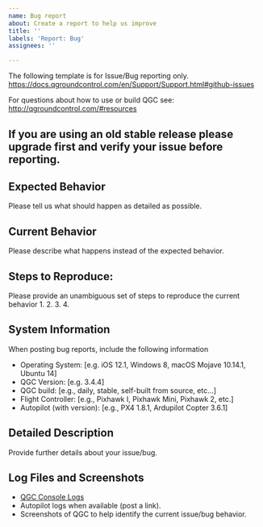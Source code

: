 ```yaml
---
name: Bug report
about: Create a report to help us improve
title: ''
labels: 'Report: Bug'
assignees: ''

---
```


The following template is for Issue/Bug reporting only. https://docs.qgroundcontrol.com/en/Support/Support.html#github-issues

For questions about how to use or build QGC see: http://qgroundcontrol.com/#resources

If you are using an old stable release please upgrade first and verify your issue before reporting.
----

## Expected Behavior
Please tell us what should happen as detailed as possible.

## Current Behavior
Please describe what happens instead of the expected behavior.

## Steps to Reproduce:
Please provide an unambiguous set of steps to reproduce the current behavior
1.
2.
3.
4.

## System Information
When posting bug reports, include the following information
- Operating System: [e.g. iOS 12.1, Windows 8, macOS Mojave 10.14.1, Ubuntu 14]
- QGC Version: [e.g. 3.4.4]
- QGC build: [e.g., daily, stable, self-built from source, etc...]
- Flight Controller: [e.g., Pixhawk I, Pixhawk Mini, Pixhawk 2, etc.]
- Autopilot (with version): [e.g., PX4 1.8.1, Ardupilot Copter 3.6.1]

## Detailed Description
Provide further details about your issue/bug.

## Log Files and Screenshots
- [QGC Console Logs](https://docs.qgroundcontrol.com/en/Support/Support.html#reporting-bugs)
- Autopilot logs when available (post a link).
- Screenshots of QGC to help identify the current issue/bug behavior.
